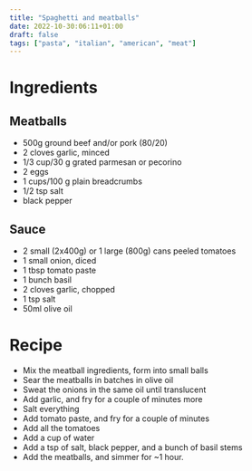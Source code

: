 ```yaml
---
title: "Spaghetti and meatballs"
date: 2022-10-30:06:11+01:00
draft: false
tags: ["pasta", "italian", "american", "meat"]
---
```


# Ingredients

## Meatballs

 - 500g ground beef and/or pork (80/20)
 - 2 cloves garlic, minced
 - 1/3 cup/30 g grated parmesan or pecorino
 - 2 eggs
 - 1 cups/100 g plain breadcrumbs
 - 1/2 tsp salt
 - black pepper

## Sauce

 - 2 small (2x400g) or 1 large (800g) cans peeled tomatoes
 - 1 small onion, diced
 - 1 tbsp tomato paste
 - 1 bunch basil
 - 2 cloves garlic, chopped
 - 1 tsp salt
 - 50ml olive oil

# Recipe

 - Mix the meatball ingredients, form into small balls
 - Sear the meatballs in batches in olive oil
 - Sweat the onions in the same oil until translucent
 - Add garlic, and fry for a couple of minutes more
 - Salt everything
 - Add tomato paste, and fry for a couple of minutes
 - Add all the tomatoes
 - Add a cup of water
 - Add a tsp of salt, black pepper, and a bunch of basil stems
 - Add the meatballs, and simmer for ~1 hour.

